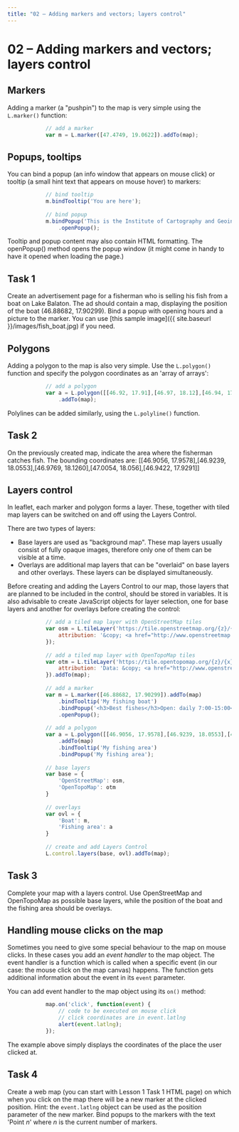 ```yaml
---
title: "02 – Adding markers and vectors; layers control"
---
```


# 02 – Adding markers and vectors; layers control

## Markers

Adding a marker (a "pushpin") to the map is very simple using the ```L.marker()``` function:
``` javascript
            // add a marker
            var m = L.marker([47.4749, 19.0622]).addTo(map);
```

## Popups, tooltips

You can bind a popup (an info window that appears on mouse click) or  tooltip (a small hint text that appears on mouse hover) to markers:

``` javascript
            // bind tooltip
            m.bindTooltip('You are here');
            
            // bind popup
            m.bindPopup('This is the Institute of Cartography and Geoinformatics, venue of this Summer School')
                .openPopup();
```

Tooltip and popup content may also contain HTML formatting. 
The openPopup() method opens the popup window (it might come in handy to have it opened when loading the page.)

## Task 1

Create an advertisement page for a fisherman who is selling his fish from a boat on Lake Balaton. 
The ad should contain a map, displaying the position of the boat (46.88682, 17.90299). Bind a popup with opening hours and a picture to the marker.
You can use [this sample image]({{ site.baseurl }}/images/fish_boat.jpg) if you need.

## Polygons

Adding a polygon to the map is also very simple. Use the ```L.polygon()``` function and specify the polygon coordinates as an 'array of arrays':

``` javascript
            // add a polygon
            var a = L.polygon([[46.92, 17.91],[46.97, 18.12],[46.94, 17.93]])
                .addTo(map);
```

Polylines can be added similarly, using the ```L.polyline()``` function.

## Task 2

On the previously created map, indicate the area where the fisherman catches fish. The bounding coordinates are: [[46.9056, 17.9578],[46.9239, 18.0553],[46.9769, 18.1260],[47.0054, 18.056],[46.9422, 17.9291]]

## Layers control

In leaflet, each marker and polygon forms a layer. These, together with tiled map layers can be switched on and off using the Layers Control.

There are two types of layers:
- Base layers are used as "background map". These map layers usually consist of fully opaque images, therefore only one of them can be visible at a time.
- Overlays are additional map layers that can be "overlaid" on base layers and other overlays. These layers can be displayed simultaneously.

Before creating and adding the Layers Control to our map, those layers that are planned to be included in the control, should be stored in variables. It is also advisable to create JavaScript objects for layer selection, one for base layers and another for overlays before creating the control:

``` javascript
            // add a tiled map layer with OpenStreetMap tiles
            var osm = L.tileLayer('https://tile.openstreetmap.org/{z}/{x}/{y}.png', {
                attribution: '&copy; <a href="http://www.openstreetmap.org/copyright">OpenStreetMap</a>'
            });
            
            // add a tiled map layer with OpenTopoMap tiles
            var otm = L.tileLayer('https://tile.opentopomap.org/{z}/{x}/{y}.png', {
                attribution: 'Data: &copy; <a href="http://www.openstreetmap.org/copyright">OpenStreetMap</a>, rendering: : &copy; <a href="http://www.opentopomap.org">OpenTopoMap</a>'
            }).addTo(map);
            
            // add a marker
            var m = L.marker([46.88682, 17.90299]).addTo(map)
                .bindTooltip('My fishing boat')
                .bindPopup('<h3>Best fishes</h3>Open: daily 7:00-15:00<br/><img src="../images/fish_boat.jpg" width="100%" />')
                .openPopup();
            
            // add a polygon
            var a = L.polygon([[46.9056, 17.9578],[46.9239, 18.0553],[46.9769, 18.1260],[47.0054, 18.056],[46.9422, 17.9291]])
                .addTo(map)
                .bindTooltip('My fishing area')
                .bindPopup('My fishing area');
                
            // base layers
            var base = {
                'OpenStreetMap': osm,
                'OpenTopoMap': otm
            }
            
            // overlays
            var ovl = {
                'Boat': m,
                'Fishing area': a
            }
            
            // create and add Layers Control
            L.control.layers(base, ovl).addTo(map);
```

## Task 3

Complete your map with a layers control. Use OpenStreetMap and OpenTopoMap as possible base layers, while the position of the boat and the fishing area should be overlays.

## Handling mouse clicks on the map

Sometimes you need to give some special behaviour to the map on mouse clicks. In these cases you add an <i>event handler</i> to the map object. The event handler is a function which is called when a specific event (in our case: the mouse click on the map canvas) happens. The function gets additional information about the event in its `event` parameter.

You can add event handler to the map object using its `on()` method:
``` javascript
            map.on('click', function(event) {
                // code to be executed on mouse click
                // click coordinates are in event.latlng
                alert(event.latlng);
            });
```

The example above simply displays the coordinates of the place the user clicked at. 

## Task 4

Create a web map (you can start with Lesson 1 Task 1 HTML page) on which when you click on the map there will be a new marker at the clicked position. Hint: the `event.latlng` object can be used as the position parameter of the new marker.
Bind popups to the markers with the text 'Point <i>n</i>' where <i>n</i> is the current number of markers.
